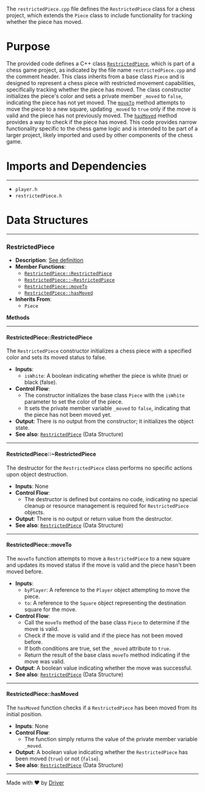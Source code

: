 <!--------------------------------------------------------------------------------->
<!-- IMPORTANT: This file is auto-generated by Driver (https://driver.ai). -------->
<!-- Manual edits may be overwritten on future commits. --------------------------->
<!--------------------------------------------------------------------------------->

The `restrictedPiece.cpp` file defines the `RestrictedPiece` class for a chess project, which extends the `Piece` class to include functionality for tracking whether the piece has moved.

# Purpose
The provided code defines a C++ class [`RestrictedPiece`](#RestrictedPieceRestrictedPiece), which is part of a chess game project, as indicated by the file name `restrictedPiece.cpp` and the comment header. This class inherits from a base class `Piece` and is designed to represent a chess piece with restricted movement capabilities, specifically tracking whether the piece has moved. The class constructor initializes the piece's color and sets a private member `_moved` to `false`, indicating the piece has not yet moved. The [`moveTo`](#RestrictedPiecemoveTo) method attempts to move the piece to a new square, updating `_moved` to `true` only if the move is valid and the piece has not previously moved. The [`hasMoved`](#RestrictedPiecehasMoved) method provides a way to check if the piece has moved. This code provides narrow functionality specific to the chess game logic and is intended to be part of a larger project, likely imported and used by other components of the chess game.
# Imports and Dependencies

---
- `player.h`
- `restrictedPiece.h`


# Data Structures

---
### RestrictedPiece<!-- {{#data_structure:RestrictedPiece}} -->
- **Description**: [See definition](restrictedPiece.h.md#RestrictedPiece)
- **Member Functions**:
    - [`RestrictedPiece::RestrictedPiece`](#RestrictedPieceRestrictedPiece)
    - [`RestrictedPiece::~RestrictedPiece`](#RestrictedPieceRestrictedPiece)
    - [`RestrictedPiece::moveTo`](#RestrictedPiecemoveTo)
    - [`RestrictedPiece::hasMoved`](#RestrictedPiecehasMoved)
- **Inherits From**:
    - `Piece`

**Methods**

---
#### RestrictedPiece::RestrictedPiece<!-- {{#callable:RestrictedPiece::RestrictedPiece}} -->
The `RestrictedPiece` constructor initializes a chess piece with a specified color and sets its moved status to false.
- **Inputs**:
    - `isWhite`: A boolean indicating whether the piece is white (true) or black (false).
- **Control Flow**:
    - The constructor initializes the base class `Piece` with the `isWhite` parameter to set the color of the piece.
    - It sets the private member variable `_moved` to `false`, indicating that the piece has not been moved yet.
- **Output**: There is no output from the constructor; it initializes the object state.
- **See also**: [`RestrictedPiece`](restrictedPiece.h.md#RestrictedPiece)  (Data Structure)


---
#### RestrictedPiece::\~RestrictedPiece<!-- {{#callable:RestrictedPiece::~RestrictedPiece}} -->
The destructor for the `RestrictedPiece` class performs no specific actions upon object destruction.
- **Inputs**: None
- **Control Flow**:
    - The destructor is defined but contains no code, indicating no special cleanup or resource management is required for `RestrictedPiece` objects.
- **Output**: There is no output or return value from the destructor.
- **See also**: [`RestrictedPiece`](restrictedPiece.h.md#RestrictedPiece)  (Data Structure)


---
#### RestrictedPiece::moveTo<!-- {{#callable:RestrictedPiece::moveTo}} -->
The `moveTo` function attempts to move a `RestrictedPiece` to a new square and updates its moved status if the move is valid and the piece hasn't been moved before.
- **Inputs**:
    - `byPlayer`: A reference to the `Player` object attempting to move the piece.
    - `to`: A reference to the `Square` object representing the destination square for the move.
- **Control Flow**:
    - Call the `moveTo` method of the base class `Piece` to determine if the move is valid.
    - Check if the move is valid and if the piece has not been moved before.
    - If both conditions are true, set the `_moved` attribute to `true`.
    - Return the result of the base class `moveTo` method indicating if the move was valid.
- **Output**: A boolean value indicating whether the move was successful.
- **See also**: [`RestrictedPiece`](restrictedPiece.h.md#RestrictedPiece)  (Data Structure)


---
#### RestrictedPiece::hasMoved<!-- {{#callable:RestrictedPiece::hasMoved}} -->
The `hasMoved` function checks if a `RestrictedPiece` has been moved from its initial position.
- **Inputs**: None
- **Control Flow**:
    - The function simply returns the value of the private member variable `_moved`.
- **Output**: A boolean value indicating whether the `RestrictedPiece` has been moved (`true`) or not (`false`).
- **See also**: [`RestrictedPiece`](restrictedPiece.h.md#RestrictedPiece)  (Data Structure)




---
Made with ❤️ by [Driver](https://www.driver.ai/)